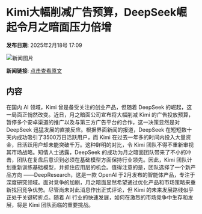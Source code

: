 # Kimi大幅削减广告预算，DeepSeek崛起令月之暗面压力倍增

**发布日期**: 2025年2月18号 17:09

![新闻图片](https://pic.chinaz.com/picmap/202405240907574564_1.jpg)

**新闻链接**: [点击查看原文](https://www.aibase.com/zh/news/15483)

## 内容

在国内 AI 领域，Kimi 曾是备受关注的创业产品，但随着 DeepSeek 的崛起，这一局面正悄然改变。近日，月之暗面公司宣布将大幅削减 Kimi 的广告投放预算，暂停多个安卓渠道的推广以及与第三方广告平台的合作，这一决策显然是对 DeepSeek 迅猛发展的直接反应。根据界面新闻的报道，DeepSeek 在短短数十天内成功吸引了3500万日活跃用户，而 Kimi 在过去一年多的时间内投入大量资金，日活跃用户却未能突破千万。这种鲜明的对比，令 Kimi 团队不得不重新审视其市场战略。知情人士透露，DeepSeek 的成功为月之暗面团队带来了不小的冲击，团队在复盘后意识到必须在基础模型方面保持行业领先。因此，Kimi 团队计划重新训练基础模型，并抓住应用层的机会。值得注意的是，团队选择了一个新产品方向 ——DeepResearch，这是一款 OpenAI 于2月发布的智能体产品，专注于深度研究领域。面对竞争的加剧，月之暗面显然希望通过优化产品和市场策略来重新找回竞争优势。尽管尚未对此消息作出正式评论，但 Kimi 的未来发展路线似乎正处于关键转折点。随着 AI 行业的快速发展，如何在激烈的市场竞争中生存和发展，将是 Kimi 团队面临的重要挑战。
